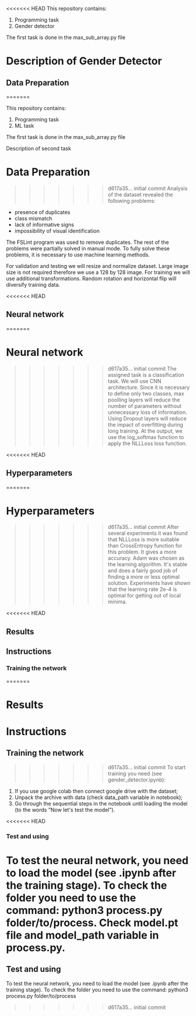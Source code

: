 <<<<<<< HEAD
This repository contains:
1. Programming task
2. Gender detector

The first task is done in the max_sub_array.py file

# Description of Gender Detector

## Data Preparation
=======

This repository contains:
1. Programming task
2. ML task

The first task is done in the max_sub_array.py file

Description of second task

# Data Preparation
>>>>>>> d617a35... initial commit
Analysis of the dataset revealed the following problems:
- presence of duplicates
- class mismatch
- lack of informative signs
- impossibility of visual identification

The FSLint program was used to remove duplicates. 
The rest of the problems were partially solved in manual mode. 
To fully solve these problems, it is necessary to use machine learning methods.

For validation and testing we will resize and normalize dataset. 
Large image size is not required therefore we use a 128 by 128 image. 
For training we will use additional transformations. 
Random rotation and horizontal flip will diversify training data.

<<<<<<< HEAD
## Neural network
=======
# Neural network
>>>>>>> d617a35... initial commit
The assigned task is a classification task. 
We will use CNN architecture. 
Since it is necessary to define only two classes, max poolling layers will reduce the number of parameters without unnecessary loss of information. 
Using Dropout layers will reduce the impact of overfitting during long training. At the output, we use the log_softmax function to apply the NLLLoss loss function.

<<<<<<< HEAD
## Hyperparameters
=======
# Hyperparameters
>>>>>>> d617a35... initial commit
After several experiments it was found that NLLLoss is more suitable than CrossEntropy function for this problem. 
It gives a more accuracy. Adam was chosen as the learning algorithm. 
It's stable and does a fairly good job of finding a more or less optimal solution. 
Experiments have shown that the learning rate 2e-4 is optimal for getting out of local minima.

<<<<<<< HEAD
## Results


## Instructions
### Training the network
=======
# Results


# Instructions
## Training the network
>>>>>>> d617a35... initial commit
To start training you need (see gender_detector.ipynb):
1. If you use google colab then connect google drive with the dataset;
2. Unpack the archive with data (check data_path variable in notebook);
3. Go through the sequential steps in the notebook until loading the model (to the words "Now let's test the model").

<<<<<<< HEAD
### Test and using
To test the neural network, you need to load the model (see .ipynb after the training stage).
To check the folder you need to use the command: python3 process.py folder/to/process. Check model.pt file and model_path variable in process.py.
=======
## Test and using
To test the neural network, you need to load the model (see .ipynb after the training stage).
To check the folder you need to use the command: python3 process.py folder/to/process
>>>>>>> d617a35... initial commit
